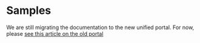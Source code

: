 ﻿# Samples

We are still migrating the documentation to the new unified portal. For now, please
[see this article on the old portal](http://pki.lacunasoftware.com/Help/html/3286c40e-9fa9-488d-8644-3c2d6743bcda.htm)
